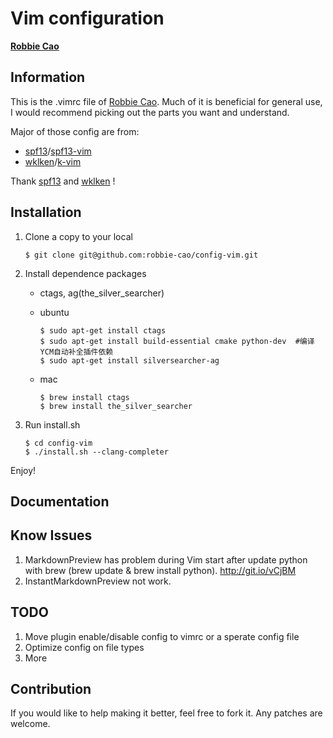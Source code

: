 # Vim configuration

**[Robbie Cao](<mailto: robbie.cao@gmail.com>)**

## Information

This is the .vimrc file of [Robbie Cao](<mailto: robbie.cao@gmail.com>).
Much of it is beneficial for general use, I would recommend
picking out the parts you want and understand.

Major of those config are from:

- [spf13](https://github.com/spf13)/[spf13-vim](https://github.com/spf13/spf13-vim)
- [wklken](https://github.com/wklken)/[k-vim](https://github.com/wklken/k-vim)

Thank [spf13](https://github.com/spf13) and [wklken](https://github.com/wklken) !

## Installation

1. Clone a copy to your local

    ```
    $ git clone git@github.com:robbie-cao/config-vim.git
    ```

2. Install dependence packages
    - ctags, ag(the_silver_searcher)
    
    - ubuntu

       ```
       $ sudo apt-get install ctags
       $ sudo apt-get install build-essential cmake python-dev  #编译YCM自动补全插件依赖
       $ sudo apt-get install silversearcher-ag
       ```
    
    - mac

       ```
       $ brew install ctags
       $ brew install the_silver_searcher
       ```

3. Run install.sh

    ```
    $ cd config-vim
    $ ./install.sh --clang-completer
    ```

Enjoy!

## Documentation



## Know Issues
1. MarkdownPreview has problem during Vim start after update python with brew (brew update & brew install python). http://git.io/vCjBM
2. InstantMarkdownPreview not work.



## TODO
1. Move plugin enable/disable config to vimrc or a sperate config file
2. Optimize config on file types
3. More


## Contribution
If you would like to help making it better, feel free to fork it. Any patches are welcome.
